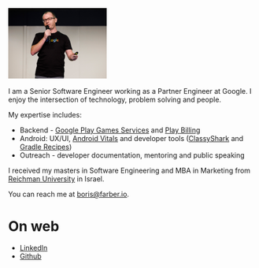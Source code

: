 
<img src="img/Header.jpg" width="200"/>

I am a Senior Software Engineer working as a Partner Engineer at Google. I enjoy the intersection
of technology, problem solving and people.
 
My expertise includes: 
* Backend - [Google Play Games Services](https://developer.android.com/games/pgs/overview) and [Play Billing](https://developer.android.com/google/play/billing)
* Android: UX/UI, [Android Vitals](https://developer.android.com/topic/performance/vitals) and developer tools ([ClassyShark](https://github.com/google/android-classyshark) and [Gradle Recipes](https://github.com/android/gradle-recipes))
* Outreach - developer documentation, mentoring and public speaking

I received my masters in Software Engineering and MBA in Marketing from [Reichman 
University](https://www.runi.ac.il/en/) in Israel.

You can reach me at <boris@farber.io>.

# On web
* [LinkedIn](https://www.linkedin.com/in/borisfarber/) 
* [Github](https://github.com/borisf) 
